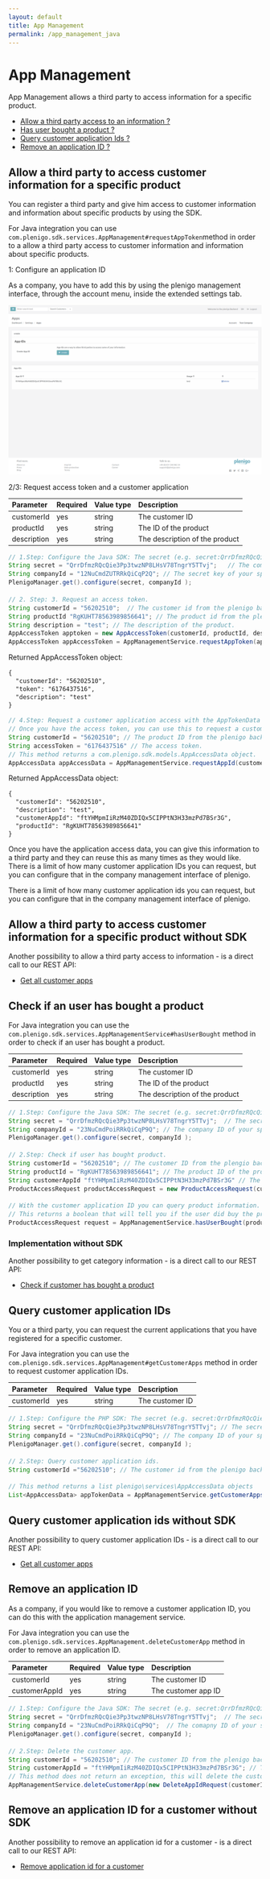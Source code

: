 ```yaml
---
layout: default
title: App Management
permalink: /app_management_java
---
```

# App Management

App Management allows a third party to access information for a specific product.

* [Allow a third party access to an information ?](https:/plenigo.github.io/app_management_java#allow-a-third-party-to-access-customer-information-for-a-specific-product)
* [Has user bought a product ?](https://plenigo.github.io/app_management_java#check-if-an-user-has-bought-a-product)
* [Query customer application Ids ?](https://plenigo.github.io/app_management_java#query-customer-application-ids)
* [Remove an application ID ?](https://plenigo.github.io/app_management_java#remove-an-application-id)

## Allow a third party to access customer information for a specific product

You can register a third party and give him access to customer information and information about specific products by using the SDK.


For Java integration you can use `com.plenigo.sdk.services.AppManagement#requestAppToken`method in order to a allow a third party access to customer information and information about specific products. 

1: Configure an application ID

As a company, you have to add this by using the plenigo management interface, through the account menu, inside the extended settings tab.

![Configure an application ID ](/assets/images/ci/app_id.png)


2/3:  Request access token and a customer application 

|Parameter|Required|Value type|Description|
|:--------|:-------|:---------|:----------|
| customerId     | yes     | string         | The customer ID |
| productId     | yes     | string         | The ID of the product |
| description     | yes     | string         | The description of the product |

```java
// 1.Step: Configure the Java SDK: The secret (e.g. secret:QrrDfmzRQcQie3Pp3twzNP8LHsV78TngrY5TTvj) and the company ID (e.g.:23NuCmdPoiRRkQiCqP9Q).
String secret = "QrrDfmzRQcQie3Pp3twzNP8LHsV78TngrY5TTvj";   // The comapny ID of your specific company from the plengigo backend.
String companyId = "12NuCmdZUTRRkQiCqP2Q"; // The secret key of your specific company from the plengigo backend.
PlenigoManager.get().configure(secret, companyId );

// 2. Step: 3. Request an access token.
String customerId = "56202510";  // The customer id from the plenigo backend.
String productId "RgKUHT78563989856641"; // The product id from the plenigo backend.
String description = "test"; // The description of the product.
AppAccessToken apptoken = new AppAccessToken(customerId, productId, description);
AppAccessToken appAccessToken = AppManagementService.requestAppToken(apptoken);
```

Returned AppAccessToken object:
```text
{
  "customerId": "56202510",
  "token": "6176437516",
  "description": "test"
}
```

```java
// 4.Step: Request a customer application access with the AppTokenData object.
// Once you have the access token, you can use this to request a customer application ID for the third party.
String customerId = "56202510"; // The product ID from the plenigo backend.
String accessToken = "6176437516" // The access token.
// This method returns a com.plenigo.sdk.models.AppAccessData object.
AppAccessData appAccessData = AppManagementService.requestAppId(customerId, accessToken);
```

Returned AppAccessData object:

```text
{
  "customerId": "56202510",
  "description": "test",
  "customerAppId": "ftYHMpmIiRzM40ZDIQx5CIPPtN3H33mzPd7BSr3G",
  "productId": "RgKUHT78563989856641"
}
```
Once you have the application access data, you can give this information to a third party and they can reuse this as many times as they would like. There is a limit of how many customer application IDs you can request, but you can configure that in the company management interface of plenigo. 

There is a limit of how many customer application ids you can request, but you can configure that in the company management interface of plenigo.

## Allow a third party to access customer information for a specific product without SDK

Another possibility to allow a third party access to information - is a direct call to our REST API:

* [Get all customer apps](https://api.plenigo.com/#!/app_management/getCustomerApps)

## Check if an user has bought a product 


For Java integration you can use the `com.plenigo.sdk.services.AppManagementService#hasUserBought` method in order to check if an user has bought a product.


|Parameter|Required|Value type|Description|
|:--------|:-------|:---------|:----------|
| customerId     | yes     | string         | The customer ID |
| productId     | yes     | string        | The ID of the product |
| description     | yes     | string         | The description of the product |

```java
// 1.Step: Configure the Java SDK: The secret (e.g. secret:QrrDfmzRQcQie3Pp3twzNP8LHsV78TngrY5TTvj) and the company ID (e.g.:23NuCmdPoiRRkQiCqP9Q).
String secret = "QrrDfmzRQcQie3Pp3twzNP8LHsV78TngrY5TTvj";  // The secret key of your specific company from the plenigo backend.
String companyId = "23NuCmdPoiRRkQiCqP9Q"; // The company ID of your specific company from the plenigo backend.
PlenigoManager.get().configure(secret, companyId );

// 2.Step: Check if user has bought product.
String customerId = "56202510"; // The customer ID from the plengio backend.
String productId = "RgKUHT78563989856641"; // The product ID of the product from the plenigo backend.
String customerAppId "ftYHMpmIiRzM40ZDIQx5CIPPtN3H33mzPd7BSr3G" // The customer App ID.
ProductAccessRequest productAccessRequest = new ProductAccessRequest(customerId, productId, customerAppId); 

// With the customer application ID you can query product information.
// This returns a boolean that will tell you if the user did buy the product(true) or not(false).
ProductAccessRequest request = AppManagementService.hasUserBought(productAccessRequest);
```

### Implementation without SDK

Another possibility to get category information - is a direct call to our REST API:

* [Check if customer has bought a product ](https://api.plenigo.com/#!/app_management/verifyCustomerAppAccess)

## Query customer application IDs 

You or a third party, you can request the current applications that you have registered for a specific customer.

For Java integration you can use the `com.plenigo.sdk.services.AppManagement#getCustomerApps` method in order to request customer application IDs.


|Parameter|Required|Value type|Description|
|:--------|:-------|:---------|:----------|
| customerId     | yes     | string         | The customer ID |

```java
// 1.Step: Configure the PHP SDK: The secret (e.g. secret:QrrDfmzRQcQie3Pp3twzNP8LHsV78TngrY5TTvj) and the company ID (e.g.:12NuCmdZUTRRkQiCqP2Q).
String secret = "QrrDfmzRQcQie3Pp3twzNP8LHsV78TngrY5TTvj"; // The secret key of your specific company from the plenigo backend.
String companyId = "23NuCmdPoiRRkQiCqP9Q"; // The company ID of your specific company from the plenigo backend.
PlenigoManager.get().configure(secret, companyId );

// 2.Step: Query customer application ids.
String customerId ="56202510"; // The customer id from the plenigo backend.

// This method returns a list plenigo\services\AppAccessData objects 
List<AppAccessData> appTokenData = AppManagementService.getCustomerApps(new CustomerAppRequest(customerId));
```

## Query customer application ids without SDK

Another possibility to query customer application IDs - is a direct call to our REST API:

* [Get all customer apps](https://api.plenigo.com/#!/app_management/verifyCustomerAppAccess)

## Remove an application ID

As a company, if you would like to remove a customer application ID, you can do this with the application management service.


For Java integration you can use the `com.plenigo.sdk.services.AppManagement.deleteCustomerApp` method in order to remove an application ID.

|Parameter|Required|Value type|Description|
|:--------|:-------|:---------|:----------|
| customerId     | yes     | string         | The customer ID |
| customerAppId     | yes     | string         | The customer app ID |

```java
// 1.Step: Configure the Java SDK: The secret (e.g. secret:QrrDfmzRQcQie3Pp3twzNP8LHsV78TngrY5TTvj) and the company ID (e.g.:23NuCmdPoiRRkQiCqP9Q).
String secret = "QrrDfmzRQcQie3Pp3twzNP8LHsV78TngrY5TTvj";  // The secret key of your specific company from the plenigo backend.
String companyId = "23NuCmdPoiRRkQiCqP9Q";  // The comapny ID of your specific company from the plenigo backend.
PlenigoManager.get().configure(secret, companyId );

// 2.Step: Delete the customer app.
String customerId = "56202510"; // The customer ID from the plenigo backend.
String customerAppId = "ftYHMpmIiRzM40ZDIQx5CIPPtN3H33mzPd7BSr3G"; // The customer app ID
// This method does not return an exception, this will delete the customer app ID for the specific customer.
AppManagementService.deleteCustomerApp(new DeleteAppIdRequest(customerId, customerAppId);
```

## Remove an application ID for a customer without SDK

Another possibility to remove an application id for a customer - is a direct call to our REST API:

* [Remove application id for a customer](https://api.plenigo.com/#!/app_management/verifyCustomerAppAccess)